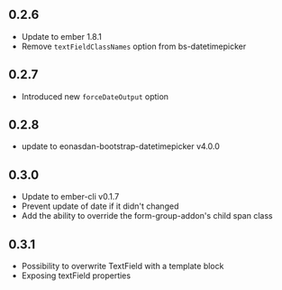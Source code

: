 ## 0.2.6

* Update to ember 1.8.1
* Remove `textFieldClassNames` option from bs-datetimepicker

## 0.2.7

* Introduced new `forceDateOutput` option

## 0.2.8

* update to eonasdan-bootstrap-datetimepicker v4.0.0


## 0.3.0

* Update to ember-cli v0.1.7
* Prevent update of date if it didn't changed
* Add the ability to override the form-group-addon's child span class

## 0.3.1

* Possibility to overwrite TextField with a template block
* Exposing textField properties
